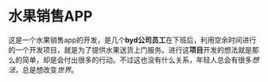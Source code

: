 水果销售APP
==========

这是一个水果销售app的开发，是几个**byd公司员工**在下班后，利用空余时间进行的一个开发项目，就是为了提供水果送货上门服务。进行这**项目**开发的想法就是那么的简单，却是会付出很多的行动。不过这也没有什么关系，年轻人总会有很多*想法*，总是想改变*世界*。
